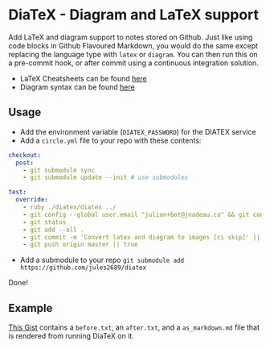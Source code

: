 # DiaTeX - Diagram and LaTeX support 

Add LaTeX and diagram support to notes stored on Github.
Just like using code blocks in Github Flavoured Markdown, you would do the same except replacing the language type
with `latex` or `diagram`. You can then run this on a pre-commit hook, or after commit using a continuous integration
solution.

- LaTeX Cheatsheets can be found [here](https://wch.github.io/latexsheet/)
- Diagram syntax can be found [here](https://knsv.github.io/mermaid/)

Usage
---

- Add the environment variable (`DIATEX_PASSWORD`) for the DIATEX service
- Add a `circle.yml` file to your repo with these contents:
```yaml
checkout:
  post:
    - git submodule sync
    - git submodule update --init # use submodules

test:
  override:
    - ruby ./diatex/diatex ../
    - git config --global user.email "julian+bot@jnadeau.ca" && git config --global user.name "Julian Bot"
    - git status
    - git add --all .
    - git commit -m 'Convert latex and diagram to images [ci skip]' || true
    - git push origin master || true
```
- Add a submodule to your repo `git submodule add https://github.com/jules2689/diatex`

Done!

Example
---
[This Gist](https://gist.github.com/jules2689/a6c812caac02c5c2956a70ef7e2a29c8) contains a `before.txt`, an `after.txt`, and a `as_markdown.md` file that is rendered from running DiaTeX on it.
